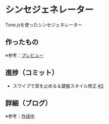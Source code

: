 # シンセジェネレーター

Tone.jsを使ったシンセジェネレーター

## 作ったもの

※参考：[プレビュー]()

## 進捗（コミット）

- スワイプで音を止める＆鍵盤スタイル修正 [#3](https://github.com/ryo-i/synth-generator/issues/3)

## 詳細（ブログ）

※参考：[作成中]()